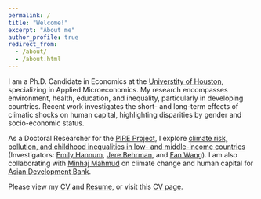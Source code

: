 ```yaml
---
permalink: /
title: "Welcome!"
excerpt: "About me"
author_profile: true
redirect_from:
  - /about/
  - /about.html
---
```


I am a Ph.D. Candidate in Economics at the [Universtity of Houston](https://www.uh.edu/class/economics/), specializing in Applied Microeconomics. My research encompasses environment, health, education, and inequality, particularly in developing countries. Recent work investigates the short- and long-term effects of climatic shocks on human capital, highlighting disparities by gender and socio-economic status. 

As a Doctoral Researcher for the [PIRE Project](https://beta.nsf.gov/funding/opportunities/partnerships-international-research-education-pire-0), I explore [climate risk, pollution, and childhood inequalities in low- and middle-income countries](https://www.nsf.gov/awardsearch/showAward?AWD_ID=2230615) (Investigators: [Emily Hannum](https://sociology.sas.upenn.edu/people/emily-hannum), [Jere Behrman](https://economics.sas.upenn.edu/people/jere-r-behrman), and [Fan Wang](https://fanwangecon.github.io/)). 
I am also collaborating with [Minhaj Mahmud](https://blogs.adb.org/author/minhaj-mahmud) on climate change and human capital for [Asian Development Bank](https://www.adb.org/). 

Please view my <a href="/YujieZhang_CV.pdf">CV</a> and <a href="/YujieZhang_Resume.pdf">Resume</a>, or visit this [CV page](https://yujiezhangecon.github.io/cv/). 

<!-- 

## My research interests in topics related to environment, health, education, family, and gender inequality. My research investigates the human capital consequences of exposures to climatic shocks in both short-run and long-run, the heterogeneities across gender and socio-economic status, mostly in developing countries. 


## You can pronounce my name as "UG / You-Gee Cheung". This site is still under construction, so please forgive missing items such as pictures, descriptions, etc.

## Working Papers 

### Job Market Paper 

## Work in Progress 
-->


